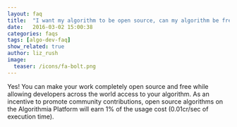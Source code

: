 ```yaml
---
layout: faq
title:  "I want my algorithm to be open source, can my algorithm be free of royalty charges?"
date:   2016-03-02 15:00:38
categories: faqs
tags: [algo-dev-faq]
show_related: true
author: liz_rush
image:
  teaser: /icons/fa-bolt.png
---
```



Yes! You can make your work completely open source and free while allowing developers across the world access to your algorithm. As an incentive to promote community contributions, open source algorithms on the Algorithmia Platform will earn 1% of the usage cost (0.01cr/sec of execution time).